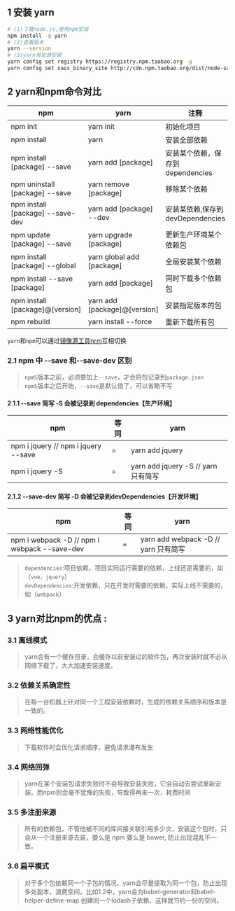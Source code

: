 ## 1 安装 yarn
```bash
# (1)下载node.js,使用npm安装
npm install -g yarn 
# (2)查看版本
yarn --version
# (3)yarn淘宝源安装
yarn config set registry https://registry.npm.taobao.org -g 
yarn config set sass_binary_site http://cdn.npm.taobao.org/dist/node-sass -g
```
## 2 yarn和npm命令对比
| npm                                       | yarn                         | 注释                        |
|-------------------------------------------|------------------------------|---------------------------|
| npm init                                  | yarn init                    | 初始化项目                     |
| npm install                               | yarn                         | 安装全部依赖                    |
| npm install [package] --save                  | yarn add [package]               | 安装某个依赖，保存到 dependencies   |
| npm uninstall [package] --save                | yarn remove [package]            | 移除某个依赖                    |
| npm install [package] --save-dev              | yarn add [package] --dev         | 安装某依赖,保存到 devDependencies |
| npm update [package] --save               | yarn upgrade [package]       | 更新生产环境某个依赖包               |
| npm install [package] --global                | yarn global add [package]        | 全局安装某个依赖                  |
| npm install --save [package]        | yarn add [package]     | 同时下载多个依赖包                 |
| npm install [package]@[version]           | yarn add [package]@[version] | 安装指定版本的包                  |
| npm rebuild                               | yarn install --force         | 重新下载所有包                   |
`yarn`和`npm`可以通过[镜像源工具nrm](https://www.jianshu.com/p/248b626a01cf)互相切换
### 2.1 npm 中 --save 和--save-dev 区别
> `npm5`版本之前，必须要加上`--save`，才会将包记录到`package.json`  
> `npm5`版本之后开始，`--save`是默认值了，可以省略不写
#### 2.1.1 --save 简写 -S 会被记录到 dependencies【生产环境】
| npm                                       | 等同 | yarn                            |
|-------------------------------------------|----|---------------------------------|
| npm i jquery // npm i jquery --save       | =  | yarn add jquery                 |
| npm i jquery -S                           | =  | yarn add jquery -S // yarn 只有简写 |
#### 2.1.2 --save-dev 简写 -D 会被记录到devDependencies【开发环境】
| npm                                          | 等同 | yarn                             |
|----------------------------------------------|----|----------------------------------|
| npm i webpack -D // npm i webpack --save-dev | =  | yarn add webpack -D // yarn 只有简写 |
> `dependencies`:项目依赖，项目实际运行需要的依赖，上线还是需要的，如（`vue，jquery`）  
> `devDependencies`:开发依赖，只在开发时需要的依赖，实际上线不需要的，如（`webpack`）
## 3 yarn对比npm的优点 :
### 3.1 离线模式
> yarn会有一个缓存目录，会缓存以前安装过的软件包，再次安装时就不必从网络下载了，大大加速安装速度。
### 3.2 依赖关系确定性
> 在每一台机器上针对同一个工程安装依赖时，生成的依赖关系顺序和版本是一致的。
### 3.3 网络性能优化
> 下载软件时会优化请求顺序，避免请求瀑布发生
### 3.4 网络回弹
> yarn在某个安装包请求失败时不会导致安装失败，它会自动去尝试重新安装。而npm则会毫不犹豫的失败，导致得再来一次，耗费时间
### 3.5 多注册来源
> 所有的依赖包，不管他被不同的库间接关联引用多少次，安装这个包时，只会从一个注册来源去装，要么是 npm 要么是 bower, 防止出现混乱不一致。
### 3.6 扁平模式
> 对于多个包依赖同一个子包的情况，yarn会尽量提取为同一个包，防止出现多处副本，浪费空间。比如1.2中，yarn会为babel-generator和babel-helper-define-map 创建同一个lodash子依赖，这样就节约一份的空间。